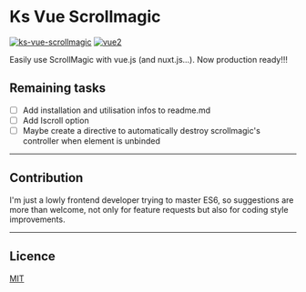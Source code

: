 # Ks Vue Scrollmagic

[![ks-vue-scrollmagic](https://img.shields.io/npm/v/ks-vue-scrollmagic.svg)](https://www.npmjs.com/package/ks-vue-scrollmagic) [![vue2](https://img.shields.io/badge/vue-2.x-brightgreen.svg)](https://vuejs.org/)


Easily use ScrollMagic with vue.js (and nuxt.js...).
Now production ready!!!
<!-- 
Try it in this [ fiddle ](https://jsfiddle.net/romainPouchol/bstj6p41/5/). -->

## Remaining tasks

- [ ] Add installation and utilisation infos to readme.md
- [ ] Add Iscroll option
- [ ] Maybe create a directive to automatically destroy scrollmagic's controller when element is unbinded

---

## Contribution

I'm just a lowly frontend developer trying to master ES6, so suggestions are more than welcome, not only for feature requests but also for coding style improvements.

---

## Licence

[ MIT ](http://opensource.org/licenses/MIT)
